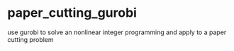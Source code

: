 # paper_cutting_gurobi
use gurobi to solve an nonlinear integer programming and  apply to a paper cutting problem
